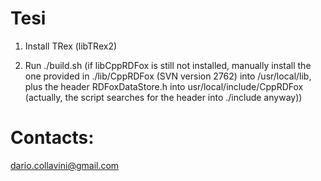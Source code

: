 # Tesi

1. Install TRex (libTRex2)

2. Run ./build.sh (if libCppRDFox is still not installed, manually install the one provided in ./lib/CppRDFox (SVN version 2762) into /usr/local/lib, plus the header RDFoxDataStore.h into usr/local/include/CppRDFox (actually, the script searches for the header into ./include anyway))

Contacts:
=========
dario.collavini@gmail.com
